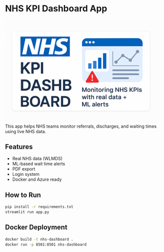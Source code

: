 # NHS KPI Dashboard App
![Banner](banner.png)
This app helps NHS teams monitor referrals, discharges, and waiting times using live NHS data.

## Features
- Real NHS data (WLMDS)
- ML-based wait time alerts
- PDF export
- Login system
- Docker and Azure ready

## How to Run
```bash
pip install -r requirements.txt
streamlit run app.py
```

## Docker Deployment
```bash
docker build -t nhs-dashboard .
docker run -p 8501:8501 nhs-dashboard
```
